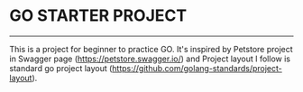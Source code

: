 # GO STARTER PROJECT
---
This is a project for beginner to practice GO. It's inspired by Petstore project in Swagger page (https://petstore.swagger.io/) and Project layout I follow is standard go project layout (https://github.com/golang-standards/project-layout).